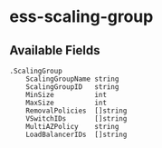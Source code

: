 # ess-scaling-group

## Available Fields

```
.ScalingGroup
	ScalingGroupName string
	ScalingGroupID   string
	MinSize          int
	MaxSize          int
	RemovalPolicies  []string
	VSwitchIDs       []string
	MultiAZPolicy    string
	LoadBalancerIDs  []string
```
